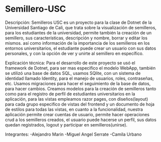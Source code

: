 # Semillero-USC

Descripción:
Semilleros USC es un proyecto para la clase de Dotnet de la Universidad Santiago de Cali, 
que trata sobre la visualización de semilleros, para los estudiantes de la universidad, 
permite también la creación de un semillero, sus características, descripción y nombre, 
borrar y editar los mismos. así como información de la importancia de los semilleros en 
los entornos universitarios, el estudiante puede crear un usuario con sus datos personales, 
y con la opción de ver y unirte al semillero en específico.

Explicación técnica:
Para el desarrollo de este proyecto se usó el framework de Dotnet, para ser mas especifico 
el modelo WebApp, también se utilizó una base de datos SQL, usamos SQlite, con un sistema 
de identidad llamado Identity, para el manejo de usuarios, roles, contraseñas, etc. Usamos 
migraciones para hacer el seguimiento de la base de datos, para hacer cambios. Creamos modelos
para la creación de semilleros tanto como para el registro de perfil de estudiantes universitarios
en la aplicación, para las vistas empleamos razor pages, con diseños(layout) para cada grupo
especifico de vistas del frontend y un documento de hoja de estilos para todas las vistas, en
cuanto a la funcionalidad, nuestra aplicación permite crear cuentas de usuario, permite hacer
operaciones crud a los semilleros creados, el usuario puede hacerse un perfil, sus datos quedan
registrados, logout y participar en semilleros(unirse).

Integrantes:
-Alejandro Marin
-Miguel Angel Serrate
-Camila Urbano
